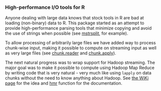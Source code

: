 ### High-performance I/O tools for R

Anyone dealing with large data knows that stock tools in R are bad at
loading (non-binary) data to R. This package started as an attempt to
provide high-performance parsing tools that minimize copying and avoid
the use of strings when possible (see
[mstrsplit](http://rforge.net/doc/packages/iotools/mstrsplit.html),
for example).

To allow processing of arbitrarily large files we have added way to
process chunk-wise input, making it possible to compute on streaming
input as well as very large files (see
[chunk.reader](http://rforge.net/doc/packages/iotools/chunk.html) and
[chunk.apply](http://rforge.net/doc/packages/iotools/chunk.apply.html)).

The next natural progress was to wrap support for Hadoop
streaming. The major goal was to make it possible to compute using
Hadoop Map Reduce by writing code that is very natural - very much
like using `lapply` on data chunks without the need to know anything
about Hadoop. See [the WiKi page](https://github.com/s-u/iotools/wiki)
for the idea and
[hmr](http://rforge.net/doc/packages/hmr) function for
the documentation.
